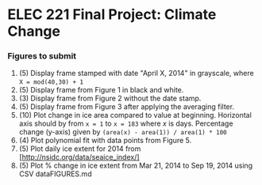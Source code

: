 # ELEC 221 Final Project: Climate Change

### Figures to submit

1. (5) Display frame stamped with date "April X, 2014" in grayscale, where `X = mod(40,30) + 1`
2. (5) Display frame from Figure 1 in black and white.
3. (3) Display frame from Figure 2 without the date stamp.
4. (5) Display frame from Figure 3 after applying the averaging filter.
5. (10) Plot change in ice area compared to value at beginning. Horizontal axis should by from `x = 1` to `x = 183` where *x* is days. Percentage change (y-axis) given by `(area(x) - area(1)) / area(1) * 100`
6. (4) Plot polynomial fit with data points from Figure 5.
7. (5) Plot daily ice extent for 2014 from [http://nsidc.org/data/seaice_index/]
8. (5) Plot % change in ice extent from Mar 21, 2014 to Sep 19, 2014 using CSV dataFIGURES.md
